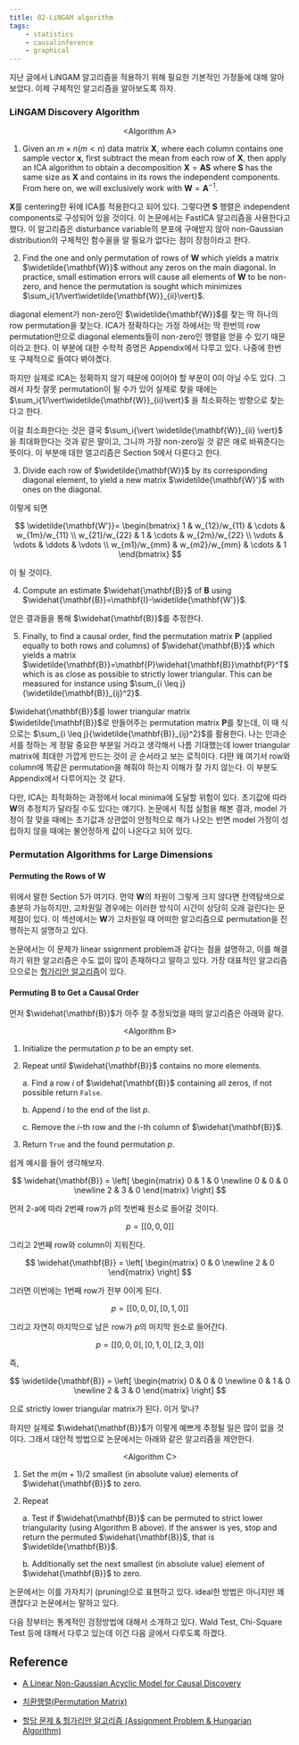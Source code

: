 ```yaml
---
title: 02-LiNGAM algorithm
tags:
    - statistics
    - causalinference  
    - graphical
---
```


지난 글에서 LiNGAM 알고리즘을 적용하기 위해 필요한 기본적인 가정들에 대해 알아보았다. 이제 구체적인 알고리즘을 알아보도록 하자.

<!--more-->

### LiNGAM Discovery Algorithm

<center>&lt;Algorithm A&gt;</center>

1. Given an $m \times n (m<n)$ data matrix $\mathbf{X}$, where each column contains one sample vector $\mathbf{x}$, first subtract the mean from each row of $\mathbf{X}$, then apply an ICA algorithm to obtain a decomposition $\mathbf{X}=\mathbf{A}\mathbf{S}$ where $\mathbf{S}$ has the same size as $\mathbf{X}$ and contains in its rows the independent components. From here on, we will exclusively work with $\mathbf{W}=\mathbf{A}^{-1}$.
   
$\mathbf{X}$를 centering한 뒤에 ICA를 적용한다고 되어 있다. 그렇다면 $\mathbf{S}$ 행렬은 independent components로 구성되어 있을 것이다. 이 논문에서는 FastICA 알고리즘을 사용한다고 했다. 이 알고리즘은 disturbance variable의 분포에 구애받지 않아 non-Gaussian distribution의 구체적인 함수꼴을 알 필요가 없다는 점이 장점이라고 한다.

2. Find the one and only permutation of rows of $\mathbf{W}$ which yields a matrix $\widetilde{\mathbf{W}}$ without any zeros on the main diagonal. In practice, small estimation errors will cause all elements of $\mathbf{W}$ to be non-zero, and hence the permutation is sought which minimizes $\sum_i{1/\vert\widetilde{\mathbf{W}}_{ii}\vert}$.
   
diagonal element가 non-zero인 $\widetilde{\mathbf{W}}$를 찾는 딱 하나의 row permutation을 찾는다. ICA가 정확하다는 가정 하에서는 딱 한번의 row permutation만으로 diagonal elements들이 non-zero인 행렬을 얻을 수 있기 때문이라고 한다. 이 부분에 대한 수학적 증명은 Appendix에서 다루고 있다. 나중에 한번 또 구체적으로 들여다 봐야곘다.

하지만 실제로 ICA는 정확하지 않기 때문에 0이어야 할 부분이 0이 아닐 수도 있다. 그래서 자칫 잘못 permutation이 될 수가 있어 실제로 찾을 때에는 $\sum_i{1/\vert\widetilde{\mathbf{W}}_{ii}\vert}$ 을 최소화하는 방향으로 찾는다고 한다. 

이걸 최소화한다는 것은 결국 $\sum_i{\vert \widetilde{\mathbf{W}}_{ii} \vert}$ 을 최대화한다는 것과 같은 말이고, 그니까 가장 non-zero일 것 같은 애로 바꿔준다는 뜻이다. 이 부분애 대한 얼고리즘은 Section 5에서 다룬다고 한다.

3. Divide each row of $\widetilde{\mathbf{W}}$ by its corresponding diagonal element, to yield a new matrix $\widetilde{\mathbf{W}'}$ with ones on the diagonal.

이렇게 되면

$$
\widetilde{\mathbf{W'}}= \begin{bmatrix}
   1 & w_{12}/w_{11} & \cdots & w_{1m}/w_{11} \\
   w_{21}/w_{22} & 1 & \cdots &  w_{2m}/w_{22} \\
   \vdots  & \vdots  & \ddots & \vdots  \\
    w_{m1}/w_{mm} & w_{m2}/w_{mm} & \cdots & 1 
 \end{bmatrix}
$$

이 될 것이다.

4. Compute an estimate $\widehat{\mathbf{B}}$ of $\mathbf{B}$ using $\widehat{\mathbf{B}}=\mathbf{I}-\widetilde{\mathbf{W'}}$.

얻은 결과들을 통해 $\widehat{\mathbf{B}}$를 추정한다.

5. Finally, to find a causal order, find the permutation matrix $\mathbf{P}$ (applied equally to both rows and columns) of $\widehat{\mathbf{B}}$ which yields a matrix $\widetilde{\mathbf{B}}=\mathbf{P}\widehat{\mathbf{B}}\mathbf{P}^T$ which is as close as possible to strictly lower triangular. This can be measured for instance using $\sum_{i \leq j}{\widetilde{\mathbf{B}}_{ij}^2}$.
   
$\widehat{\mathbf{B}}$를 lower triangular matrix $\widetilde{\mathbf{B}}$로 만들어주는 permutation matrix $\mathbf{P}$를 찾는데, 이 때 식으로는 $\sum_{i \leq j}{\widetilde{\mathbf{B}}_{ij}^2}$를 활용한다. 나는 인과순서를 정하는 게 정말 중요한 부분일 거라고 생각해서 나름 기대했는데 lower triangular matrix에 최대한 가깝게 만드는 것이 곧 순서라고 보는 로직이다. 다먄 왜 여기서 row와 column에 똑같은 permutation을 해줘야 하는지 이해가 잘 가지 않는다. 이 부분도 Appendix에서 다루어지는 것 같다.

다만, ICA는 최적화하는 과정에서 local minima에 도달할 위험이 있다. 초기값에 따라 $\mathbf{W}$의 추정치가 달라질 수도 있다는 얘기다. 논문에서 직접 실험을 해본 결과, model 가정이 잘 맞을 때에는 초기값과 상관없이 안정적으로 해가 나오는 반면 model 가정이 성립하지 않을 때에는 불안정하게 값이 나온다고 되어 있다.

### Permutation Algorithms for Large Dimensions

#### Permuting the Rows of $\mathbf{W}$

위에서 말한 Section 5가 여기다. 먼약 $\mathbf{W}$의 차원이 그렇게 크지 않다면 전역탐색으로 충분히 가능하지만, 고차원일 경우에는 이러한 방식이 시간이 상당히 오래 걸린다는 문제점이 있다. 이 섹션에서는 $\mathbf{W}$가 고차원일 때 어떠한 알고리즘으로 permutation을 진행하는지 설명하고 있다.

논문에서는 이 문제가 linear ssignment problem과 같다는 점을 설명하고, 이를 해결하기 위한 알고리즘은 수도 없이 많이 존재하다고 말하고 있다. 가장 대표적인 알고리즘으으로는 <a href="https://gazelle-and-cs.tistory.com/29">헝가리안 알고리즘</a>이 있다.

#### Permuting $\mathbf{B}$ to Get a Causal Order

먼저 $\widehat{\mathbf{B}}$가 아주 잘 추정되었을 때의 알고리즘은 아래와 같다.

<center>&lt;Algorithm B&gt;</center>

1. Initialize the permutation $p$ to be an empty set.

2. Repeat until $\widehat{\mathbf{B}}$ contains no more elements.
   
    a. Find a row $i$ of $\widehat{\mathbf{B}}$ containing all zeros, if not possible return `False`.

    b. Append $i$ to the end of the list $p$.

    c. Remove the $i$-th row and the $i$-th column of $\widehat{\mathbf{B}}$.

3. Return `True` and the found permutation $p$.

쉽게 예시를 들어 생각해보자.

$$
\widehat{\mathbf{B}} = \left[
\begin{matrix}
    0 & 1 & 0 
    \newline 0 & 0 & 0 
    \newline 2 & 3 & 0 
\end{matrix}
\right]
$$

먼저 2-a에 따라 2번째 row가 $p$의 첫번째 원소로 들어갈 것이다.

$$
p = \left[\left[0,0,0\right]\right]
$$

그리고 2번째 row와 column이 지워진다.

$$
\widehat{\mathbf{B}} = \left[
\begin{matrix}
    0 & 0 
    \newline 2 & 0  
\end{matrix}
\right]
$$

그러면 이번에는 1번째 row가 전부 0이게 된다.

$$
p = \left[\left[0,0,0\right],\left[0,1,0\right]\right]
$$

그리고 자연히 마지막으로 남은 row가 $p$의 마지막 원소로 들어간다.

$$
p = \left[\left[0,0,0\right],\left[0,1,0\right],\left[2,3,0\right]\right]
$$

즉,

$$
\widetilde{\mathbf{B}} = \left[
\begin{matrix}
    0 & 0 & 0 
    \newline 0 & 1 & 0 
    \newline 2 & 3 & 0 
\end{matrix}
\right]
$$

으로 strictly lower triangular matrix가 된다. 이거 맞나?

하지만 실제로 $\widehat{\mathbf{B}}$가 이렇게 예쁘게 추정될 일은 많이 없을 것이다. 그래서 대안적 방법으로 논문에서는 아래와 같은 알고리즘을 제안한다.

<center>&lt;Algorithm C&gt;</center>

1. Set the $m(m+1)/2$ smallest (in absolute value) elements of  $\widehat{\mathbf{B}}$ to zero.

2. Repeat

    a. Test if $\widehat{\mathbf{B}}$ can be permuted to strict lower triangularity (using Algorithm B above). If the answer is yes, stop and return the permuted $\widehat{\mathbf{B}}$, that is $\widetilde{\mathbf{B}}$.

    b. Additionally set the next smallest (in absolute value) element of $\widehat{\mathbf{B}}$ to zero.

논문에서는 이를 가자치기 (pruning)으로 표현하고 있다. ideal한 방법은 아니지만 꽤 괜찮다고 논문에서는 말하고 있다.

다음 장부터는 통계적인 검정방법에 대해서 소개하고 있다. Wald Test, Chi-Square Test 등에 대해서 다루고 있는데 이건 다음 글에서 다루도록 하겠다.

## Reference

* <a href="https://www.jmlr.org/papers/volume7/shimizu06a/shimizu06a.pdf">A Linear Non-Gaussian Acyclic Model for Causal Discovery</a>

* <a href="https://ko.wikipedia.org/wiki/치환행렬">치환행렬(Permutation Matrix)</a>

* <a href="https://gazelle-and-cs.tistory.com/29">할당 문제 & 헝가리안 알고리즘 (Assignment Problem & Hungarian Algorithm)</a>